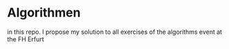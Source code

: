 # Algorithmen
in this repo. I propose my solution to all exercises of the algorithms event at the FH Erfurt
